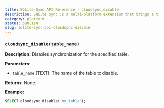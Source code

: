 ```yaml
---
title: SQLite-Sync API Reference - cloudsync_disable
description: SQLite Sync is a multi-platform extension that brings a true local-first experience to your applications with minimal effort.
category: platform
status: publish
slug: sqlite-sync-api-cloudsync-disable
---
```


### `cloudsync_disable(table_name)`

**Description:** Disables synchronization for the specified table.

**Parameters:**

- `table_name` (TEXT): The name of the table to disable.

**Returns:** None.

**Example:**

```sql
SELECT cloudsync_disable('my_table');
```
